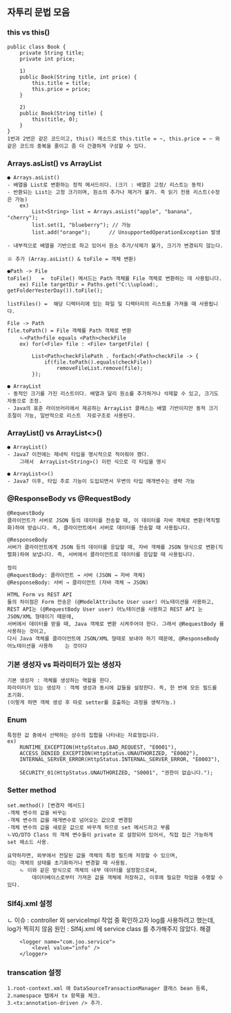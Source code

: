 ## 자투리 문법 모음

### this vs this()

    public class Book {
        private String title;
        private int price;
    
        1)	
        public Book(String title, int price) {
            this.title = title;
            this.price = price;
        }
    
        2)
        public Book(String title) {
            this(title, 0);
        }
    }
    1번과 2번은 같은 코드이고, this() 메소드로 this.title = ~, this.price = ~ 와 같은 코드의 중복을 줄이고 좀 더 간결하게 구성할 수 있다.

### Arrays.asList() vs ArrayList

	● Arrays.asList()  
	- 배열을 List로 변환하는 정적 메서드이다. (크기 : 배열은 고정/ 리스트는 동적)
	- 반환되는 List는 고정 크기이며, 원소의 추가나 제거가 불가. 즉 읽기 전용 리스트(수정은 가능)
		ex)
			List<String> list = Arrays.asList("apple", "banana", "cherry");
			list.set(1, "blueberry"); // 가능
			list.add("orange");      // UnsupportedOperationException 발생

	- 내부적으로 배열을 기반으로 하고 있어서 원소 추가/삭제가 불가, 크기가 변경되지 않는다.
	
    ※ 추가 (Array.asList() & toFile = 객체 변환)

    ●Path -> File
    toFile()   =  toFile() 메서드는 Path 객체를 File 객체로 변환하는 데 사용됩니다.
        ex) Fiile targetDir = Paths.get("C:\\upload:, getFolderYesterDay()).toFile();

    listFiles() =  해당 디렉터리에 있는 파일 및 디렉터리의 리스트를 가져올 때 사용됩니다.

    File -> Path
    file.toPath() = File 객체를 Path 객체로 변환 
        ㄴ<Path>file equals <Path>checkFile
        ex) for(<File> file : <File> targetFile) {
            
            List<Path>checkFilePath . forEach(<Path>checkFile -> {
                if(file.toPath().equals(checkFile))
                    removeFileList.remove(file);
            });

	● ArrayList
	- 동적인 크기를 가진 리스트이다. 배열과 달리 원소를 추가하거나 삭제할 수 있고, 크기도 자동으로 조정.
	- Java의 표준 라이브러리에서 제공하는 ArrayList 클래스는 배열 기반이지만 동적 크기 조절이 가능, 일반적으로 리스트  자료구조로 사용된다.

### ArrayList() vs ArrayList<>() 

	● ArrayList() 
	- Java7 이전에는 제네릭 타입을 명시적으로 적어줘야 했다.
		그래서  ArrayList<String>() 이런 식으로 각 타입을 명시
	
	● ArrayList<>()
	- Java7 이후, 타입 추로 기능이 도입되면서 우변의 타입 매개변수는 생략 가능

### @ResponseBody vs @RequestBody

	@RequestBody 
    클라이언트가 서버로 JSON 등의 데이터를 전송할 때, 이 데이터를 자바 객체로 변환(역직렬화)하여 받습니다. 즉, 클라이언트에서 서버로 데이터를 전송할 때 사용됩니다.

	@ResponseBody
    서버가 클라이언트에게 JSON 등의 데이터를 응답할 때, 자바 객체를 JSON 형식으로 변환(직렬화)하여 보냅니다. 즉, 서버에서 클라이언트로 데이터를 응답할 때 사용됩니다.

	정리
	@RequestBody: 클라이언트 → 서버 (JSON → 자바 객체)
	@ResponseBody: 서버 → 클라이언트 (자바 객체 → JSON)

	HTML Form vs REST API
	둘의 차이점은 Form 전송은 (@ModelAttribute User user) 어노테이션을 사용하고,
	REST API는 (@RequestBody User user) 어노테이션을 사용하고 REST API 는 JSON/XML 형태이기 때문에,
 	서버에서 데이터를 받을 때, Java 객체로 변환 시켜주어야 한다. 그래서 @RequestBody 를 사용하는 것이고,
	다시 Java 객체를 클라이언트에 JSON/XML 형태로 보내야 하기 때문에, @ResponseBody 어노테이션을 사용하	는 것이다

### 기본 생성자 vs 파라미터가 있는 생성자

    기본 생성자 : 객체를 생성하는 역할을 한다.
    파라미터가 있는 생성자 : 객체 생성과 동시에 값들을 설정한다. 즉, 한 번에 모든 필드를 초기화.
	(이렇게 하면 객체 생성 후 따로 setter를 호출하는 과정을 생략가능.)  

### Enum

    특정한 값 중에서 선택하는 상수의 집합을 나타내는 자료형입니다. 
    ex) 
        RUNTIME_EXCEPTION(HttpStatus.BAD_REQUEST, "E0001"),
        ACCESS_DENIED_EXCEPTION(HttpStatus.UNAUTHORIZED, "E0002"),
        INTERNAL_SERVER_ERROR(HttpStatus.INTERNAL_SERVER_ERROR, "E0003"),

        SECURITY_01(HttpStatus.UNAUTHORIZED, "S0001", "권한이 없습니다.");      

### Setter method

    set.method() [변경자 메서드]
	-객체 변수의 값을 바꾸는
	-객체 변수의 값을 매개변수로 넘어오는 값으로 변경함
	-객체 변수의 값을 새로운 값으로 바꾸게 하므로 set 메서드라고 부름
	ㄴVO/DTO Class 의 객체 변수들이 private 로 설정되어 있어서, 직접 접근 가능하게 set 메소드 사용.

	요약하자면, 외부에서 전달된 값을 객체의 특정 필드에 저장할 수 있으며, 
	이는 객체의 상태를 초기화하거나 변경할 때 사용됨.
		ㄴ 이와 같은 방식으로 객체의 내부 데이터를 설정함으로써, 
		    데이터베이스로부터 가져온 값을 객체에 저장하고, 이후에 필요한 작업을 수행할 수 있다.

### Slf4j.xml 설정
ㄴ
    이슈 : controller 외 serviceImpl 작업 중 확인하고자 log를 사용하려고 했는데, log가 찍히지 않음
    원인 : Slf4j.xml 에 service class 를 추가해주지 않았다.
    해결
    <!-- Application Loggers -->
        <logger name="com.joo.controller">
            <level value="info" />
        </logger>
        
        <logger name="com.joo.service">
            <level value="info" />
        </logger>

### transcation 설정

    1.root-context.xml 에 DataSourceTransactionManager 클래스 bean 등록,
    2.namespace 탭에서 tx 항목을 체크.
    3.<tx:annotation-driven /> 추가.            